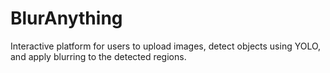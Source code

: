# BlurAnything
Interactive platform for users to upload images, detect objects using YOLO, and apply blurring to the detected regions.
